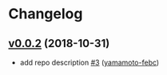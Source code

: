 # Changelog

## [v0.0.2](https://github.com/sacloud/automation-sandbox/compare/v0.0.0...v0.0.2) (2018-10-31)

* add repo description [#3](https://github.com/sacloud/automation-sandbox/pull/3) ([yamamoto-febc](https://github.com/yamamoto-febc))

